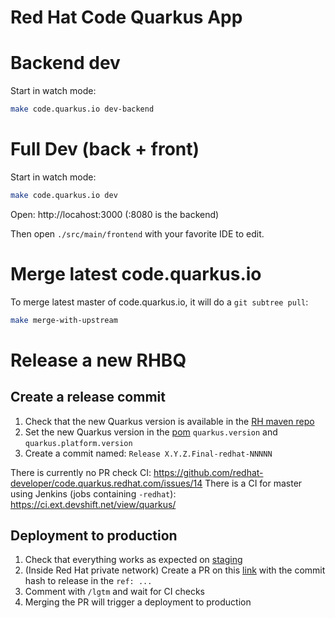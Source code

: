 # Red Hat Code Quarkus App

# Backend dev

Start in watch mode:
```bash
make code.quarkus.io dev-backend
```


# Full Dev (back + front)

Start in watch mode:
```bash
make code.quarkus.io dev
```

Open: http://locahost:3000 (:8080 is the backend)


Then open `./src/main/frontend` with your favorite IDE to edit.

# Merge latest code.quarkus.io

To merge latest master of code.quarkus.io, it will do a `git subtree pull`:
```bash
make merge-with-upstream
```

# Release a new RHBQ

## Create a release commit

1. Check that the new Quarkus version is available in the [RH maven repo](https://maven.repository.redhat.com/ga/com/redhat/quarkus/quarkus-universe-bom/)
2. Set the new Quarkus version in the [pom](https://github.com/redhat-developer/code.quarkus.redhat.com/blob/master/code.quarkus.io/pom.xml) `quarkus.version` and `quarkus.platform.version` 
3. Create a commit named: `Release X.Y.Z.Final-redhat-NNNNN`

There is currently no PR check CI: https://github.com/redhat-developer/code.quarkus.redhat.com/issues/14 
There is a CI for master using Jenkins (jobs containing `-redhat`): https://ci.ext.devshift.net/view/quarkus/

## Deployment to production

1. Check that everything works as expected on [staging](https://code.quarkus.stage.redhat.com/)
2. (Inside Red Hat private network) Create a PR on this [link](https://gitlab.cee.redhat.com/service/app-interface/-/edit/master/data/services/quarkus/cicd/ci-ext/saas-redhat.yaml) with the commit hash to release in the `ref: ...` 
3. Comment with `/lgtm` and wait for CI checks
4. Merging the PR will trigger a deployment to production
